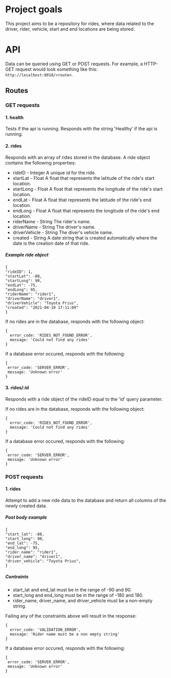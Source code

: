 # Project goals

This project aims to be a repository for rides, where data related to the driver, rider, vehicle, start and end locations are being stored.

# API

Data can be queried using GET or POST requests. For example, a HTTP-GET request would look something like this: `http://localhost:8010/<route>`.

## Routes

### GET requests

#### 1. health

Tests if the api is running. Responds with the string 'Healthy' if the api is running.

#### 2. rides

Responds with an array of rides stored in the database. A ride object contains the following properties:

- rideID - Integer
  A unique id for the ride.
- startLat - Float
  A float that represents the latitude of the ride's start location.
- startLong - Float
  A float that represents the longitude of the ride's start location.
- endLat - Float
  A float that represents the latitude of the ride's end location.
- endLong - Float
  A float that represents the longitude of the ride's end location.
- riderName - String
  The rider's name.
- driverName - String
  The driver's name.
- driverVehicle - String
  The diver's vehicle name.
- created - String
  A date string that is created automatically where the date is the creation date of that ride.

##### Example ride object

```
{
"rideID": 1,
"startLat": -80,
"startLong": 90,
"endLat": -75,
"endLong": 95,
"riderName": "rider1",
"driverName": "driver1",
"driverVehicle": "Toyota Prius",
"created": "2021-04-10 17:11:09"
}
```

If no rides are in the database, responds with the following object:

```
{
  error_code: 'RIDES_NOT_FOUND_ERROR',
  message: 'Could not find any rides'
}
```

If a database error occured, responds with the following:

```
{
 error_code: 'SERVER_ERROR',
 message: 'Unknown error'
}
```

#### 3. rides/:id

Responds with a ride object of the rideID equal to the 'id' query parameter.

If no rides are in the database, responds with the following object:

```
{
  error_code: 'RIDES_NOT_FOUND_ERROR',
  message: 'Could not find any rides'
}
```

If a database error occured, responds with the following:

```
{
 error_code: 'SERVER_ERROR',
 message: 'Unknown error'
}
```

### POST requests

#### 1. rides

Attempt to add a new ride data to the database and return all columns of the newly created data.

##### Post body example

```
{
"start_lat": -80,
"start_long": 90,
"end_lat": -75,
"end_long": 95,
"rider_name": "rider1",
"driver_name": "driver1",
"driver_vehicle": "Toyota Prius",
}
```

##### Contraints

- start_lat and end_lat must be in the range of -90 and 90.
- start_long and end_long must be in the range of -180 and 180.
- rider_name, driver_name, and driver_vehicle must be a non-empty string.

Failing any of the constraints above will result in the response:

```
{
  error_code: 'VALIDATION_ERROR',
  message: 'Rider name must be a non empty string'
}
```

If a database error occured, responds with the following:

```
{
 error_code: 'SERVER_ERROR',
 message: 'Unknown error'
}
```
